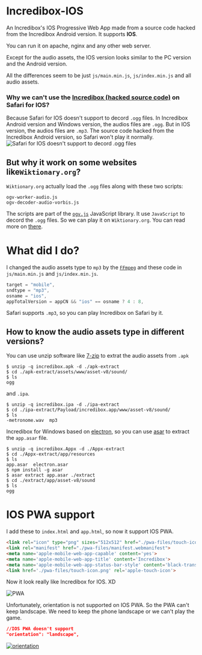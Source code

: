 # Incredibox-IOS
An Incredibox's IOS Progressive Web App made from a source code hacked from the Incredibox Android version. It supports **IOS**. 

You can run it on apache, nginx and any other web server. 

Except for the audio assets, the IOS version looks similar to the PC version and the Android version. 

All the differences seem to be just `js/main.min.js`, `js/index.min.js` and all audio assets. 

### Why we can't use the [Incredibox (hacked source code)](https://github.com/DarkReaper231/Incredibox) on Safari for IOS? 
Because Safari for IOS doesn't support to decord `.ogg` files. In Incredibox Android version and Windows version, the audios files are `.ogg`. But in IOS version, the audios files are `.mp3`. The source code hacked from the Incredibox Android version, so Safari won't play it normally. 
![ Safari for IOS doesn't support to decord .ogg files](https://user-images.githubusercontent.com/83176414/185727489-8aa38d97-00d9-43e7-a38c-655c8eb0855f.png)

## But why it work on some websites like`Wiktionary.org`? 
`Wiktionary.org` actually load the `.ogg` files along with these two scripts: 
~~~
ogv-worker-audio.js
ogv-decoder-audio-vorbis.js
~~~
The scripts are part of the [`ogv.js`](https://github.com/brion/ogv.js/) JavaScript library. It use `JavaScript` to decord the `.ogg` files. So we can play it on `Wiktionary.org`. You can read more on [there](https://stackoverflow.com/questions/38581887/safari-doesnt-play-ogg-files-so-how-does-it-work-on-wiktionary-org). 

# What did I do? 
I changed the audio assets type to `mp3` by the [`FFmpeg`](https://github.com/FFmpeg/FFmpeg) and these code in `js/main.min.js` and `js/index.min.js`. 
~~~js
target = "mobile",
sndtype = "mp3",
osname = "ios",
appTotalVersion = appCN && "ios" == osname ? 4 : 8,
~~~
Safari supports `.mp3`, so you can play Incredibox on Safari by it. 
## How to know the audio assets type in different versions?
You can use unzip software like [7-zip](https://www.7-zip.org/) to extrat the audio assets from `.apk` 
~~~shell
$ unzip -q incredibox.apk -d ./apk-extract
$ cd ./apk-extract/assets/www/asset-v8/sound/
$ ls
ogg
~~~
and `.ipa`. 
~~~shell
$ unzip -q incredibox.ipa -d ./ipa-extract
$ cd ./ipa-extract/Payload/incredibox.app/www/asset-v8/sound/
$ ls
-metronome.wav  mp3 
~~~

Incredibox for Windows based on [electron](https://github.com/electron/electron), so you can use [asar](https://github.com/electron/asar) to extract the `app.asar` file.
~~~shell
$ unzip -q incredibox.Appx -d ./Appx-extract
$ cd ./Appx-extract/app/resources
$ ls
app.asar  electron.asar
$ npm install -g asar
$ asar extract app.asar ./extract
$ cd ./extract/app/asset-v8/sound
$ ls
ogg
~~~
# IOS PWA support
I add these to `index.html` and `app.html`, so now it support IOS PWA.
~~~html
<link rel="icon" type="png" sizes="512x512" href="./pwa-files/touch-icon512.png">
<link rel="manifest" href="./pwa-files/manifest.webmanifest">
<meta name='apple-mobile-web-app-capable' content='yes'>
<meta name='apple-mobile-web-app-title' content='Incredibox'>
<meta name='apple-mobile-web-app-status-bar-style' content='black-translucent'>
<link href='./pwa-files/touch-icon.png' rel='apple-touch-icon'>
~~~
Now it look really like Incredibox for IOS. XD

![PWA](https://user-images.githubusercontent.com/83176414/185727186-3383df2c-8b82-4b43-8f69-4fc3f23f7590.png)

Unfortunately, orientation is not supported on IOS PWA. So the PWA can't keep landscape. We need to keep the phone landscape or we can't play the game. 
~~~json
//IOS PWA doesn't support
"orientation": "landscape",
~~~
[![orientation](https://user-images.githubusercontent.com/83176414/185727432-177d9086-3967-4265-9b74-a47318467122.png)](https://caniuse.com/?search=orientation)
